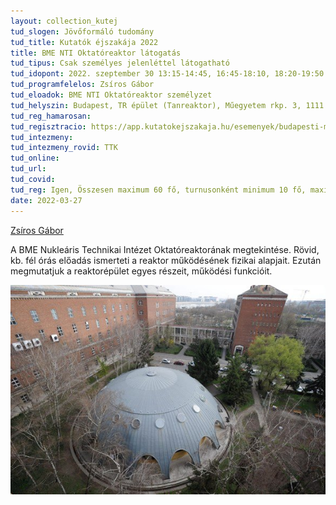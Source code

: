 ```yaml
---
layout: collection_kutej
tud_slogen: Jövőformáló tudomány
tud_title: Kutatók éjszakája 2022
title: BME NTI Oktatóreaktor látogatás
tud_tipus: Csak személyes jelenléttel látogatható
tud_idopont: 2022. szeptember 30 13:15-14:45, 16:45-18:10, 18:20-19:50
tud_programfelelos: Zsíros Gábor
tud_eloadok: BME NTI Oktatóreaktor személyzet
tud_helyszin: Budapest, TR épület (Tanreaktor), Műegyetem rkp. 3, 1111
tud_reg_hamarosan:
tud_regisztracio: https://app.kutatokejszakaja.hu/esemenyek/budapesti-muszaki-es-gazdasagtudomanyi-egyetem/bme-nti-oktatoreaktor-latogatas
tud_intezmeny:
tud_intezmeny_rovid: TTK
tud_online:
tud_url:
tud_covid:
tud_reg: Igen, Összesen maximum 60 fő, turnusonként minimum 10 fő, maximum 20 fő.
date: 2022-03-27
---
```



<a href="http://www.reak.bme.hu/munkatars/oktatok/zsiros-gabor.html" target="_blank"> Zsíros Gábor</a> 

A BME Nukleáris Technikai Intézet Oktatóreaktorának megtekintése. Rövid, kb. fél órás előadás ismerteti a reaktor működésének fizikai alapjait. Ezután megmutatjuk a reaktorépület egyes részeit, működési funkcióit.

<img src="images/BME-NTI-oktatoreaktor-latogatas.jpg" max-width="500" class="center"> 